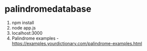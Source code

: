 # palindromedatabase

1. npm install
2. node app.js
3. localhost:3000
4. Palindrome examples - https://examples.yourdictionary.com/palindrome-examples.html